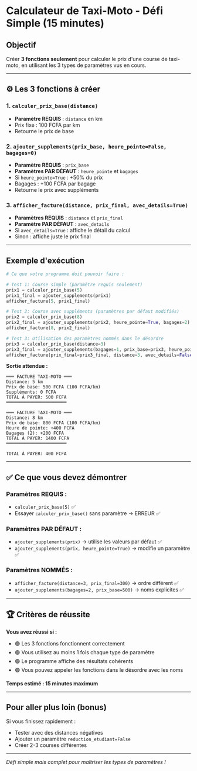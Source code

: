 # Calculateur de Taxi-Moto - Défi Simple (15 minutes)

## Objectif

Créer **3 fonctions seulement** pour calculer le prix d'une course de taxi-moto, en utilisant les 3 types de paramètres vus en cours.

---

## ⚙️ Les 3 fonctions à créer

### 1. **`calculer_prix_base(distance)`**
- **Paramètre REQUIS** : `distance` en km
- Prix fixe : 100 FCFA par km
- Retourne le prix de base

### 2. **`ajouter_supplements(prix_base, heure_pointe=False, bagages=0)`**
- **Paramètre REQUIS** : `prix_base`  
- **Paramètres PAR DÉFAUT** : `heure_pointe` et `bagages`
- Si `heure_pointe=True` : +50% du prix
- Bagages : +100 FCFA par bagage
- Retourne le prix avec suppléments

### 3. **`afficher_facture(distance, prix_final, avec_details=True)`**
- **Paramètres REQUIS** : `distance` et `prix_final`
- **Paramètre PAR DÉFAUT** : `avec_details`
- Si `avec_details=True` : affiche le détail du calcul
- Sinon : affiche juste le prix final

---

## Exemple d'exécution

```python
# Ce que votre programme doit pouvoir faire :

# Test 1: Course simple (paramètre requis seulement)
prix1 = calculer_prix_base(5)
prix1_final = ajouter_supplements(prix1)
afficher_facture(5, prix1_final)

# Test 2: Course avec suppléments (paramètres par défaut modifiés)  
prix2 = calculer_prix_base(8)
prix2_final = ajouter_supplements(prix2, heure_pointe=True, bagages=2)
afficher_facture(8, prix2_final)

# Test 3: Utilisation des paramètres nommés dans le désordre
prix3 = calculer_prix_base(distance=3)
prix3_final = ajouter_supplements(bagages=1, prix_base=prix3, heure_pointe=False)
afficher_facture(prix_final=prix3_final, distance=3, avec_details=False)
```

**Sortie attendue :**
```
═══ FACTURE TAXI-MOTO ═══
Distance: 5 km
Prix de base: 500 FCFA (100 FCFA/km)
Suppléments: 0 FCFA
TOTAL À PAYER: 500 FCFA
═══════════════════════

═══ FACTURE TAXI-MOTO ═══
Distance: 8 km  
Prix de base: 800 FCFA (100 FCFA/km)
Heure de pointe: +400 FCFA
Bagages (2): +200 FCFA
TOTAL À PAYER: 1400 FCFA
═══════════════════════

TOTAL À PAYER: 400 FCFA
```

---

## ✅ Ce que vous devez démontrer

### Paramètres REQUIS :
- `calculer_prix_base(5)` ✅
- Essayer `calculer_prix_base()` sans paramètre → ERREUR ✅

### Paramètres PAR DÉFAUT :
- `ajouter_supplements(prix)` → utilise les valeurs par défaut ✅
- `ajouter_supplements(prix, heure_pointe=True)` → modifie un paramètre ✅

### Paramètres NOMMÉS :
- `afficher_facture(distance=3, prix_final=300)` → ordre différent ✅
- `ajouter_supplements(bagages=2, prix_base=500)` → noms explicites ✅

---

## 🏆 Critères de réussite

**Vous avez réussi si :**
- 🟢 Les 3 fonctions fonctionnent correctement
- 🟢 Vous utilisez au moins 1 fois chaque type de paramètre
- 🟢 Le programme affiche des résultats cohérents
- 🟢 Vous pouvez appeler les fonctions dans le désordre avec les noms

**Temps estimé : 15 minutes maximum**

---

## Pour aller plus loin (bonus)

Si vous finissez rapidement :
- Tester avec des distances négatives
- Ajouter un paramètre `reduction_etudiant=False`
- Créer 2-3 courses différentes

---

*Défi simple mais complet pour maîtriser les types de paramètres !*